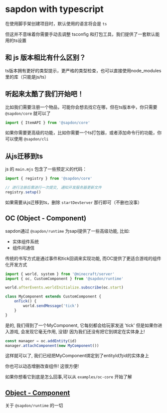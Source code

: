 # sapdon with typescript
在使用脚手架创建项目时，默认使用的语言将会是 `ts`

但这并不意味着你需要手动去调整 tsconfig 和打包工具，我们提供了一套默认能用的ts设置

## 和 js 版本相比有什么区别？
ts版本拥有更好的类型提示，更严格的类型检查，也可以直接使用node_modules里的库（只能是js/ts）

## 听起来太酷了我们开始吧！
比如我们需要注册一个物品，可能你会想去找它在哪，但在ts版本中，你只需要 `@sapdon/core` 就可以了

```ts
import { ItemAPI } from '@sapdon/core'
```

如果你需要更高级的功能，比如你需要一个ts打包器，或者添加命令行的功能，你可以使用 `@sapdon/cli`

## 从js迁移到ts
js 的 `main.mjs` 包含了一些预定义的代码：
```js
import { registry } from '@sapdon/core'

// 进行注册后需进行一次提交, 通知开发服务器更新文件
registry.setup()
```
如果需要从js迁移到ts，删除 `startDevServer` 那行即可（不删也没事）


## OC (Object - Component)
sapdon通过 `@sapdon/runtime` 为sapi提供了一些高级功能, 比如:
- 实体组件系统
- 组件间通信

传统的书写方式是通过事件和tick回调来实现功能, 而OC提供了更适合游戏的组件化开发方式

```ts
import { world, system } from '@minecraft/server'
import { oc, CustomComponent } from '@sapdon/runtime'

world.afterEvents.worldInitialize.subscribe(oc.start)

class MyComponent extends CustomComponent {
    onTick() {
        world.sendMessage('tick')
    }
}
```

是的, 我们得到了一个MyComponent, 它每刻都会给玩家发送 'tick'
但是如果你进入游戏, 会发现它毫无作用, 没错! 因为我们还没有把它到绑定在实体身上!

```ts
const manager = oc.addEntity(id)
manager.attachComponent(new MyComponent())
```

这样就可以了, 我们已经把MyComponent绑定到了entityId为id的实体身上

你也可以动态增删改查组件! 这很方便!

如果你想看它到底是怎么回事,可以从 `examples/oc-core` 开始了解

## [Object - Component](./oc/index.md)
关于 `@sapdon/runtime` 的一切